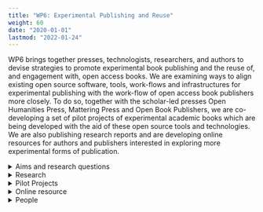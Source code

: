 ```yaml
---
title: "WP6: Experimental Publishing and Reuse"
weight: 60
date: "2020-01-01"
lastmod: "2022-01-24"
---
```


WP6 brings together presses, technologists, researchers, and authors to devise strategies to promote experimental book publishing and the reuse of, and engagement with, open access books. We are examining ways to align existing open source software, tools, work-flows and infrastructures for experimental publishing  with the work-flow of open access book publishers more closely. To do so, together with the scholar-led presses Open Humanities Press, Mattering Press and Open Book Publishers, we are co-developing a set of pilot projects of experimental academic books which are being developed with the aid of these open source tools and technologies. We are also publishing research reports and are developing online resources for authors and publishers interested in exploring more experimental forms of publication.

<details>
  <summary>
    Aims and research questions
  </summary>

Our research is looking at experiments with the book that reimagine the relationalities that constitute academic writing, research and publishing, and speculate on what the future of the book and the humanities might look like beyond the printed codex-format as the standard publication choice.

Our aim is to start making it easier for authors and publishers to take up these kinds of experiments, and to integrate them into their research and publishing work-flows. We are doing so by highlighting the open source tools, technologies, platforms and software that are already available to support experimental forms of publishing, whether they are custom-designed for academic books or not. But instead of focusing solely on experimental publishing as a technological problem for which we will be able to find a techno-solutionist answer, we are keen to investigate in more depth what the inhibitions and the barriers are towards the uptake of these kinds of experimental books and processes (and how to overcome them), both for authors and for presses. As such we are working closely with authors and presses to create pilot projects and communities of best practice, to explore how to best do experimental publishing with them and learn from the process along the way.
</details>

<details>
  <summary>
    Research
  </summary>

<h4>
  Workshops
</h4>

<h5>Mapping, Connecting, Developing Future Book Imaginaries (July 1, 2020)</h5>

As part of this online half-day stakeholder workshop we brought together some of the most cutting-edge open source software and platform providers working on reimagining the academic book, together with a selection of scholar-led and new university presses to collaboratively explore the questions: how can we better enable the production and publication of experimental books; and what is already out there to support this?

<i>Workshop Overview:</i>
https://www.copim.ac.uk/events/200701-experimental-publishing-workshop/

<i>Workshop reports:</i>
<ul>
  <li>Moore, S., & Adema, J. (2020). COPIM Experimental Publishing Workshop - Part 1: Inhibitions Towards Experimental Book Publishing. COPIM. https://doi.org/10.21428/785a6451.8265afcb</li>
  <li>Moore, S., & Adema, J. (2020). COPIM Experimental Publishing Workshop - Part 2: Promoting Experimental Publishing. COPIM. https://doi.org/10.21428/785a6451.a21d57b6</li>
</ul>

<h5>ReUsing Sources 1 – Texts: Foraging, Slashing, Weeding, Composting, Assembling, Caring for Texts (June 3, 2021)</h5>

For ReUsing Sources 1: Texts, we worked with the team behind the Combinatorial Books: Gathering Flowers pilot project, which in its first iteration consists of a collaborative ‘re-writing’ of Tondeur and Marder’s The Chernobyl Herbarium (Open Humanities Press, 2016) through disappropriation as much as appropriation. The concrete collective engagement with the latter text, as well as discussions among the participants of this workshop, evolved through the assembling of an ad-hoc publication. The publication consists of: (1) a collection of plants and their properties that can inform the creative, careful “composting” (through writing, reuse and publishing) of OA materials; (2) short experiments in rewriting a passage from the Chernobyl Herbarium; (3) plant-based recipes for re-using sources based on (1) and (2). By means of these exercises we are gathering new ways to re-engage with existing texts in and through scholarly writing.

<i>Workshop overview:</i>
https://www.copim.ac.uk/events/210603-experimental-publishing-reusing-sources-texts/

<i>Workshop report:</i>
<ul>
  <li>McHardy, J. (2021). Tentative Florilegium: Experiments & Recipes for ReWriting Books. COPIM. https://doi.org/10.21428/785a6451.840fc9e5
Collaborative Publication: https://cryptpad.fr/pad/#/2/pad/view/vKt2EM2QooomsnOTpVtAqdswLbTvlNTztY3Hfkff7UU/</li>
</ul>

<h5>ReUsing Sources 2 – Data: Translating, Performing, Computing, Masking, Dressing Data (June 17, 2021)</h5>

For ReUsing Sources 2: Data, we worked with the Politics of Patents (POP) team. POP investigates 200 years of global clothing patents to examine the shifting materialisation of body, citizenship, inventiveness and gender. (In the associated Computing the Archive pilot book project we ask how books can perform the archive differently.) The intention of this workshop was to discuss how archival data might be performed differently. This question speaks not only to researchers and artists who work with large archival data sets; it also speaks more broadly to how artists and scholars might engage datasets in a way that renders them open to investigation, creative critique and invention. The concrete collective engagement as well as discussions among the participants of this workshop evolved through a tentative prototyping process. Prototyping is understood here both: as a research methodology for critically engaging with and questioning normalised ways of relating with and around data; and as a prefigurative practice by which to imagine possible alternative procedures. The workshop participants engaged with mask patents from the POP archive stemming from different centuries. They did so through creative material interventions and by re-performing, translating or reanimating them in reference to contemporary and future personal, economic or socio-political conditions.

<i>Workshop overview:</i>
https://www.copim.ac.uk/events/210617-experimental-publishing-reusing-sources-data/

<i>Workshop report:</i>
<ul>
  <li>McHardy, J., Jungnickel, K., Kiesewetter, R., & Fowles, E. (2021). Data Books & Data Bodies: Performing Archival Data differently. COPIM. https://doi.org/10.21428/785a6451.fb44bb05</li>
</ul>

<h4>Research Reports</h4>

<ul>
  <li>Adema, Mars, and Steiner. 2021. Books Contain Multitudes: Exploring Experimental Publishing. COPIM. https://doi.org/10.21428/785a6451.933fa904 and 10.5281/zenodo.4471571</li>
  <li>Books Contain Multitudes: Exploring Experimental Publishing is a three-part research and scoping report which serves as a resource for the scholarly community, especially for authors and publishers interested in pursuing more experimental forms of book publishing. The first two parts of this report situate such books in the context of academic research and publishing, and map current projects as part of a typology of experimental books. The third part of this report reviews the existing resources on tools, platforms and software available for use in the production of experimental books. This section also presents a roadmap and methodology towards the creation of an online resource (which we will be publishing in 2022) and discusses collaborative writing and annotation tools.</li>
  <li>Adema, Moore and Steiner (2021) Promoting and Nurturing Interactions with Open Access Books: Strategies for Publishers and Authors. COPIM. doi: 10.21428/785a6451.2d6f4263 and https://doi.org/10.5281/zenodo.5572413</li>
</ul>

This is a three-part research and scoping report that has been created as a (evolving) resource for the scholarly community, especially for publishers and authors interested in fostering more engagement with open access books. The first part of this report provides a literature overview to identify the opportunities that digital technologies and enhanced interactions with open access books can provide for scholarship. It outlines some of the main types of interactions around open books that scholars are involved in. And it showcases some of the experiments within humanities book publishing with reuse, remix and more interactive features. Finally, it presents some of the main (technological and socio-cultural) inhibitions that have prevented further uptake of these practices. The second part of this report then explores more closely the technical dependencies that the introduced interactions and affordances rely upon. In doing so, it outlines and showcases a variety of open source tools, software, technologies, platforms, infrastructures, guidelines and best practices that lend themselves to being adopted by publishers and authors (or by publishers and authors working in collaboration with each other) to facilitate interaction around their book(s). The third part of the report then summarises the findings of the previous parts and provides recommendations, guidelines and strategies (again both socio-cultural and technological) for publishers and authors to further open up their books and collections to community interaction and reuse.

<h4>Blog posts/articles<h4>

McHardy, J. (2021). On the same page/screen: Making books, making collectives. COPIM. https://doi.org/10.21428/785a6451.ea946f58

Adema, J. (2020). Thinking Experimental Publishing: introducing COPIM Work Package 6. COPIM. Retrieved from https://copim.pubpub.org/pub/introducing-copim-work-package-6

<h4>International Conference</h4>

We are hosting an international conference on Experimental Publishing in 2023. More details TBC.

<h4>Presentations</h4>

Keynote presentation, Janneke Adema, “Exploring Experimental Publishing: Mappings, Pilots, and Guidelines,” The 16th Munin Conference on Scholarly Publishing. November 16, 2021. https://copim.pubpub.org/pub/munin-2021-exploring-experimental-publishing-mappings-pilots-and-guidelines/

Panel Presentation, Rebekka Kiesewetter and Patrick Hart. “The Global Book,” Spineless Wonders 2022, 12 November 2021. https://copim.pubpub.org/pub/spineless-wonders-the-global-book/

Panel presentation, Janneke Adema, Marcell Mars, and Tobias Steiner, “BoOkmArks: Open Conversations About OA Books - Experimental Publishing,” Open Access Books Network, June 29, 2021. https://copim.pubpub.org/pub/bookmarks-open-conversations-about-oa-books-experimental-publishing-june-29-2021/

Panel Presentation, Julien McHardy, Verlage Selber Machen, cache.ch, 27 September 2020. https://copim.pubpub.org/pub/on-the-same-page-screen-making-books-making-collectives/
</details>

<details>
  <summary>
    Pilot Projects
  </summary>

<h4>Combinatorial Books Gathering Flowers</h4>

Combinatorial Books: Gathering Flowers is a collaboration with Open Humanities Press. It explores and encourages the rewriting of books within the OHP catalogue as a means of generating radical new responses to them. In its first iteration a group of scholars, technologists and students from the Universidad Iberoamericana Ciudad de México (including Etelvina Bernal, Sandra Hernández Reyes, Sandra Loyola Guízar, Fernanda Rodríguez González, Yareni Monteón López, Deni Garciamoreno, Nidia Rosales, Xóchitl Arteaga Villamil and Carolina Cuevas), led by Dr Gabriela Méndez Cota, are producing a book-length response to a volume published by OHP: The Chernobyl Herbarium. The response is titled “Ecological Re-writing as Disappropriation: Situated Engagements with the Chernobyl Herbarium”.

Adema, J., Hall, G., & Méndez Cota, G. (2021). Combinatorial Books - Gathering Flowers - Part I. COPIM. https://doi.org/10.21428/785a6451.d3ecc6cc

Adema, J., Hall, G., & Méndez Cota, G. (2021). Combinatorial Books - Gathering Flowers - Part II. COPIM. https://doi.org/10.21428/785a6451.5be753b2

Adema, J., Hall, G., & Méndez Cota, G. (2021). Combinatorial Books - Gathering Flowers - Part III. COPIM. https://doi.org/10.21428/785a6451.6804756b
McHardy, J. (2021). Tentative Florilegium: Experiments & Recipes for ReWriting Books. COPIM. https://doi.org/10.21428/785a6451.840fc9e5

<h4>POP Data Book</h4>

In this pilot project Mattering press is collaborating with the Politics of Patents (POP) research project (Goldsmiths, University of London). Led by Kat Jungnickel, it explores connections between citizens and clothing, drawing on over 200 years of patent data. For this pilot project we are experimenting with what a Data Book could look like, probing how texts relate to the archive and how the book mediates between the archive and interpretation by investigating where the archive ends and the book begins . It examines how texts and books relate to the archive, and how digital tools complicate this relationship, while also opening ways to render them more dynamically, and potentially available to open and ongoing interpretations.

McHardy, J., Jungnickel, K., Kiesewetter, R., & Fowles, E. (2021).  Data Books & Data Bodies: Performing Archival Data differently. COPIM. https://doi.org/10.21428/785a6451.fb44bb05

McHardy, J., & Jungnickel, K. (2021). Experimental Publishing collaboration with POP, the Politics of Patents project. COPIM. https://doi.org/10.21428/785a6451.1ea4b573

<h4>X-Sketchbook</h4>

X-Sketchbook is a collaboration with TIB Hannover, The Bartlett School of Architecture and Open Book Publishers. This pilot project explores the state of the art of experimentation in architectural publishing and the creation of computational books. The latter are books that include or incorporate code as part of their critical content, or that execute or run code as part of their knowledge production or publication process. The focus in this pilot project is on the use of diverse digital objects in architectural studio practice from multiple locations, and how they can be captured or packaged best as a multi-format book publication, ensuring they are stored and citable, or persistent and reproducible. In studio practice, architects are using diverse digital objects from multiple locations in their design sketches. The X-Sketchbook project is using Open Science data tools to help capture and store these objects, assign them persistent identifiers, and then package them as a book – aimed at reuse. Working with “a hybridized version of book sprints where Jupyter Books (Notebooks) is used – existing open technology – that allows for more advanced types of complex digital objects, using 3D visualisations, real time data simulations, or plans for 3D printing, etc” (Worthington, 2021)

Worthington, Simon. (2021). X-Sketchbook: Publishing and Place. Zenodo. https://doi.org/10.5281/zenodo.4506467

<h4>Citizen Science for Research Libraries — A Guide</h4>

In collaboration with TIB Hannover and the  LIBER Citizen Science Working Group, this pilot project is assisting with the open peer review processes and dissemination of the four-part book: Citizen Science for Research Libraries — A Guide, which is a peer-reviewed Open Access publication. The latter volume is devising ways to assist research libraries in setting up Citizen Science programs at their institutions. It is intended as a short guide and will be produced as a multi-format and multi-channel work. It will be technically designed for reuse: for example, in community translations or in MOOCs. Book sections will be released incrementally as they are ready. The aim is for the book to become a community-owned publication with regular updates. For this pilot project we are collaborating on this iteratively published book: by helping set-up and design processes for its open collaborative post-publication community peer review: and by connecting and integrating the book’s metadata (and content) with wikidata and wiki texts through COPIM’s Open Dissemination System Thoth. The guide is designed to be a practical toolbox to help run a citizen science project. It has been put together from contributions by members of the research library community.

Adema, J., & Worthington, S. (2021). Book Launch of Citizen Science Guide. COPIM. Retrieved from https://copim.pubpub.org/pub/book-launch-of-citizen-science-guide
</details>

<details>
  <summary>
    Online resource
  </summary>

We are currently designing and starting development work on an online resource that will be produced in Year 3 of the project. This Experimental Publishing Compendium will consist of a collection of book typologies, practices, sensitivities, tools and work-flows for experimental publishing. It will display and establish connections between open source tools in order to support experimental book publishing, examples of experimental books, and practices and guidelines to aid the creation of these books. We hope to have a prototype of this compendium ready by the end of 2022.
</details>

<details>
  <summary>
    People
  </summary>

<ul>
  <li>Janneke Adema (Coventry University)</li>
  <li>Simon Bowie (Coventry University)</li>
  <li>Gary Hall (Open Humanities Press)</li>
  <li>Rebekka Kiesewetter (Coventry University)</li>
  <li>Julien McHardy (Mattering Press)</li>
  <li>Tobias Steiner (Coventry University)</li>
</ul>

<h4>Key Collaborators</h4>

We are working closely together with Open Humanities Press, Mattering Press and Open Book Publishers, as well as authors and technologists from Universidad Iberoamericana Ciudad de México, Goldsmiths, University of London, and The Bartlett, and with TIB Hannover and the LIBER Citizen Science Working Group.

<ul>
  <li>Kat Jungnickel (POP/Goldsmiths)</li>
  <li>Gabriela Mendez Cota (Universidad Iberoamericana Ciudad de México)</li>
  <li>Simon Worthington (TIB Hannover)</li>
  <li>Rupert Gatti (Open Book Publishers)</li>
</ul>
</details>
